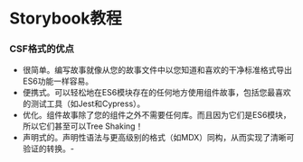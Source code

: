 # Storybook教程

### CSF格式的优点

-  很简单。编写故事就像从您的故事文件中以您知道和喜欢的干净标准格式导出ES6功能一样容易。
-  便携式。可以轻松地在ES6模块存在的任何地方使用组件故事，包括您最喜欢的测试工具（如Jest和Cypress）。
-  优化。组件故事除了您的组件之外不需要任何库。而且因为它们是ES6模块，所以它们甚至可以Tree Shaking！
-  声明式的。声明性语法与更高级别的格式（如MDX）同构，从而实现了清晰可验证的转换。-